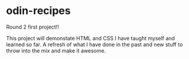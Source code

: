 # odin-recipes
Round 2 first project!!

This project will demonstate HTML and CSS I have taught myself and learned so far.  A refresh of what I have done in the past and new stuff to throw into the mix and make it awesome.